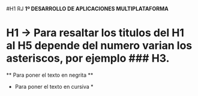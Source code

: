 #H1 RJ
**1º DESARROLLO DE APLICACIONES MULTIPLATAFORMA**

# H1 -> Para resaltar los titulos del H1 al H5 depende del numero varian los asteriscos, por ejemplo ### H3.
** Para poner el texto en negrita **
* Para poner el texto en cursiva *
